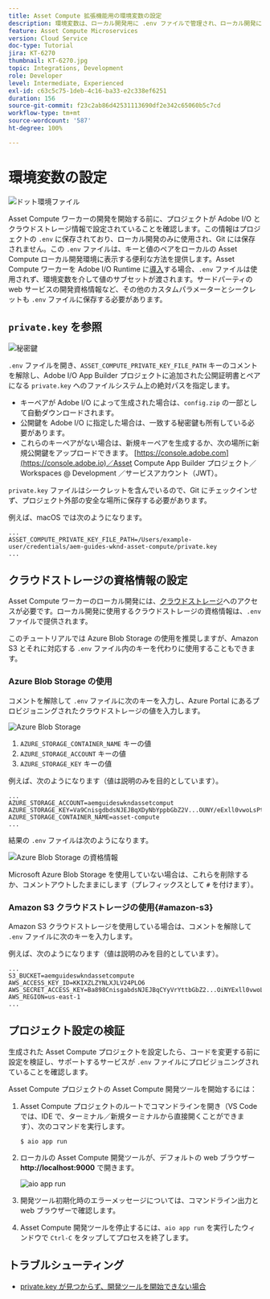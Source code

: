 ```yaml
---
title: Asset Compute 拡張機能用の環境変数の設定
description: 環境変数は、ローカル開発用に .env ファイルで管理され、ローカル開発に必要な Adobe I/O 資格情報とクラウドストレージ資格情報を提供するために使用されます。
feature: Asset Compute Microservices
version: Cloud Service
doc-type: Tutorial
jira: KT-6270
thumbnail: KT-6270.jpg
topic: Integrations, Development
role: Developer
level: Intermediate, Experienced
exl-id: c63c5c75-1deb-4c16-ba33-e2c338ef6251
duration: 156
source-git-commit: f23c2ab86d42531113690df2e342c65060b5c7cd
workflow-type: tm+mt
source-wordcount: '587'
ht-degree: 100%

---
```


# 環境変数の設定

![ドット環境ファイル](assets/environment-variables/dot-env-file.png)

Asset Compute ワーカーの開発を開始する前に、プロジェクトが Adobe I/O とクラウドストレージ情報で設定されていることを確認します。この情報はプロジェクトの `.env` に保存されており、ローカル開発のみに使用され、Git には保存されません。この `.env` ファイルは、キーと値のペアをローカルの Asset Compute ローカル開発環境に表示する便利な方法を提供します。Asset Compute ワーカーを Adobe I/O Runtime に[導入](../deploy/runtime.md)する場合、`.env` ファイルは使用されず、環境変数を介して値のサブセットが渡されます。サードパーティの web サービスの開発資格情報など、その他のカスタムパラメーターとシークレットも `.env` ファイルに保存する必要があります。

## `private.key` を参照

![秘密鍵](assets/environment-variables/private-key.png)

`.env` ファイルを開き、`ASSET_COMPUTE_PRIVATE_KEY_FILE_PATH` キーのコメントを解除し、Adobe I/O App Builder プロジェクトに追加された公開証明書とペアになる `private.key` へのファイルシステム上の絶対パスを指定します。

+ キーペアが Adobe I/O によって生成された場合は、`config.zip` の一部として自動ダウンロードされます。
+ 公開鍵を Adobe I/O に指定した場合は、一致する秘密鍵も所有している必要があります。
+ これらのキーペアがない場合は、新規キーペアを生成するか、次の場所に新規公開鍵をアップロードできます。
  [https://console.adobe.com](https://console.adobe.io)／Asset Compute App Builder プロジェクト／Workspaces @ Development ／サービスアカウント（JWT）。

`private.key` ファイルはシークレットを含んでいるので、Git にチェックインせず、プロジェクト外部の安全な場所に保存する必要があります。

例えば、macOS では次のようになります。

```
...
ASSET_COMPUTE_PRIVATE_KEY_FILE_PATH=/Users/example-user/credentials/aem-guides-wknd-asset-compute/private.key
...
```

## クラウドストレージの資格情報の設定

Asset Compute ワーカーのローカル開発には、[クラウドストレージ](../set-up/accounts-and-services.md#cloud-storage)へのアクセスが必要です。ローカル開発に使用するクラウドストレージの資格情報は、`.env` ファイルで提供されます。

このチュートリアルでは Azure Blob Storage の使用を推奨しますが、Amazon S3 とそれに対応する `.env` ファイル内のキーを代わりに使用することもできます。

### Azure Blob Storage の使用

コメントを解除して `.env` ファイルに次のキーを入力し、Azure Portal にあるプロビジョニングされたクラウドストレージの値を入力します。

![Azure Blob Storage](./assets/environment-variables/azure-portal-credentials.png)

1. `AZURE_STORAGE_CONTAINER_NAME` キーの値
1. `AZURE_STORAGE_ACCOUNT` キーの値
1. `AZURE_STORAGE_KEY` キーの値

例えば、次のようになります（値は説明のみを目的としています）。

```
...
AZURE_STORAGE_ACCOUNT=aemguideswkndassetcomput
AZURE_STORAGE_KEY=Va9CnisgdbdsNJEJBqXDyNbYppbGbZ2V...OUNY/eExll0vwoLsPt/OvbM+B7pkUdpEe7zJhg==
AZURE_STORAGE_CONTAINER_NAME=asset-compute
...
```

結果の `.env` ファイルは次のようになります。

![Azure Blob Storage の資格情報](assets/environment-variables/cloud-storage-credentials.png)

Microsoft Azure Blob Storage を使用していない場合は、これらを削除するか、コメントアウトしたままにします（プレフィックスとして `#` を付けます）。

### Amazon S3 クラウドストレージの使用{#amazon-s3}

Amazon S3 クラウドストレージを使用している場合は、コメントを解除して `.env` ファイルに次のキーを入力します。

例えば、次のようになります（値は説明のみを目的としています）。

```
...
S3_BUCKET=aemguideswkndassetcompute
AWS_ACCESS_KEY_ID=KKIXZLZYNLXJLV24PLO6
AWS_SECRET_ACCESS_KEY=Ba898CnisgabdsNJEJBqCYyVrYttbGbZ2...OiNYExll0vwoLsPtOv
AWS_REGION=us-east-1
...
```

## プロジェクト設定の検証

生成された Asset Compute プロジェクトを設定したら、コードを変更する前に設定を検証し、サポートするサービスが `.env` ファイルにプロビジョニングされていることを確認します。

Asset Compute プロジェクトの Asset Compute 開発ツールを開始するには：

1. Asset Compute プロジェクトのルートでコマンドラインを開き（VS Code では、IDE で、ターミナル／新規ターミナルから直接開くことができます）、次のコマンドを実行します。

   ```
   $ aio app run
   ```

1. ローカルの Asset Compute 開発ツールが、デフォルトの web ブラウザー __http://localhost:9000__ で開きます。

   ![aio app run](assets/environment-variables/aio-app-run.png)

1. 開発ツール初期化時のエラーメッセージについては、コマンドライン出力と web ブラウザーで確認します。
1. Asset Compute 開発ツールを停止するには、`aio app run` を実行したウィンドウで `Ctrl-C` をタップしてプロセスを終了します。

## トラブルシューティング

+ [private.key が見つからず、開発ツールを開始できない場合](../troubleshooting.md#missing-private-key)

